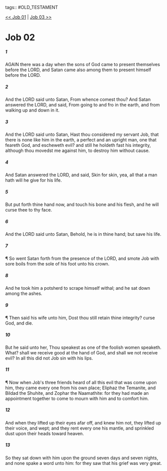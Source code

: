 tags:: #OLD_TESTAMENT

[<< Job 01](OLD_TESTAMENT/18_Job/Job_01.md) | [Job 03 >>](OLD_TESTAMENT/18_Job/Job_03.md)

# Job 02

##### 1

AGAIN there was a day when the sons of God came to present themselves before the LORD, and Satan came also among them to present himself before the LORD.

##### 2

And the LORD said unto Satan, From whence comest thou? And Satan answered the LORD, and said, From going to and fro in the earth, and from walking up and down in it.

##### 3

And the LORD said unto Satan, Hast thou considered my servant Job, that there is none like him in the earth, a perfect and an upright man, one that feareth God, and escheweth evil? and still he holdeth fast his integrity, although thou movedst me against him, to destroy him without cause.

##### 4

And Satan answered the LORD, and said, Skin for skin, yea, all that a man hath will he give for his life.

##### 5

But put forth thine hand now, and touch his bone and his flesh, and he will curse thee to thy face.

##### 6

And the LORD said unto Satan, Behold, he is in thine hand; but save his life.

##### 7

¶ So went Satan forth from the presence of the LORD, and smote Job with sore boils from the sole of his foot unto his crown.

##### 8

And he took him a potsherd to scrape himself withal; and he sat down among the ashes.

##### 9

¶ Then said his wife unto him, Dost thou still retain thine integrity? curse God, and die.

##### 10

But he said unto her, Thou speakest as one of the foolish women speaketh. What? shall we receive good at the hand of God, and shall we not receive evil? In all this did not Job sin with his lips.

##### 11

¶ Now when Job's three friends heard of all this evil that was come upon him, they came every one from his own place; Eliphaz the Temanite, and Bildad the Shuhite, and Zophar the Naamathite: for they had made an appointment together to come to mourn with him and to comfort him.

##### 12

And when they lifted up their eyes afar off, and knew him not, they lifted up their voice, and wept; and they rent every one his mantle, and sprinkled dust upon their heads toward heaven.

##### 13

So they sat down with him upon the ground seven days and seven nights, and none spake a word unto him: for they saw that his grief was very great.
